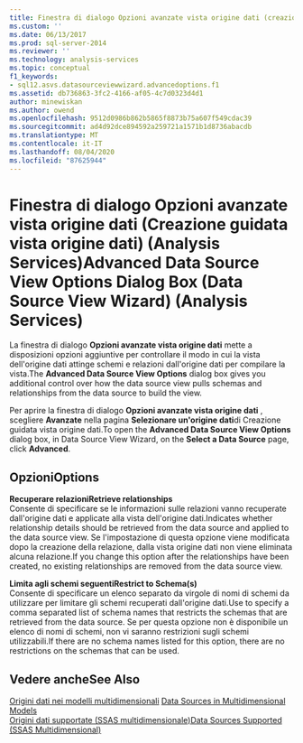 ```yaml
---
title: Finestra di dialogo Opzioni avanzate vista origine dati (creazione guidata vista origine dati) (Analysis Services) | Microsoft Docs
ms.custom: ''
ms.date: 06/13/2017
ms.prod: sql-server-2014
ms.reviewer: ''
ms.technology: analysis-services
ms.topic: conceptual
f1_keywords:
- sql12.asvs.datasourceviewwizard.advancedoptions.f1
ms.assetid: db736863-3fc2-4166-af05-4c7d0323d4d1
author: minewiskan
ms.author: owend
ms.openlocfilehash: 9512d0986b862b5865f8873b75a607f549cdac39
ms.sourcegitcommit: ad4d92dce894592a259721a1571b1d8736abacdb
ms.translationtype: MT
ms.contentlocale: it-IT
ms.lasthandoff: 08/04/2020
ms.locfileid: "87625944"
---
```

# <a name="advanced-data-source-view-options-dialog-box-data-source-view-wizard-analysis-services"></a><span data-ttu-id="647ed-102">Finestra di dialogo Opzioni avanzate vista origine dati (Creazione guidata vista origine dati) (Analysis Services)</span><span class="sxs-lookup"><span data-stu-id="647ed-102">Advanced Data Source View Options Dialog Box (Data Source View Wizard) (Analysis Services)</span></span>
  <span data-ttu-id="647ed-103">La finestra di dialogo **Opzioni avanzate vista origine dati** mette a disposizioni opzioni aggiuntive per controllare il modo in cui la vista dell'origine dati attinge schemi e relazioni dall'origine dati per compilare la vista.</span><span class="sxs-lookup"><span data-stu-id="647ed-103">The **Advanced Data Source View Options** dialog box gives you additional control over how the data source view pulls schemas and relationships from the data source to build the view.</span></span>  
  
 <span data-ttu-id="647ed-104">Per aprire la finestra di dialogo **Opzioni avanzate vista origine dati** , scegliere **Avanzate** nella pagina **Selezionare un'origine dati**di Creazione guidata vista origine dati.</span><span class="sxs-lookup"><span data-stu-id="647ed-104">To open the **Advanced Data Source View Options** dialog box, in Data Source View Wizard, on the **Select a Data Source** page, click **Advanced**.</span></span>  
  
## <a name="options"></a><span data-ttu-id="647ed-105">Opzioni</span><span class="sxs-lookup"><span data-stu-id="647ed-105">Options</span></span>  
 <span data-ttu-id="647ed-106">**Recuperare relazioni**</span><span class="sxs-lookup"><span data-stu-id="647ed-106">**Retrieve relationships**</span></span>  
 <span data-ttu-id="647ed-107">Consente di specificare se le informazioni sulle relazioni vanno recuperate dall'origine dati e applicate alla vista dell'origine dati.</span><span class="sxs-lookup"><span data-stu-id="647ed-107">Indicates whether relationship details should be retrieved from the data source and applied to the data source view.</span></span> <span data-ttu-id="647ed-108">Se l'impostazione di questa opzione viene modificata dopo la creazione della relazione, dalla vista origine dati non viene eliminata alcuna relazione.</span><span class="sxs-lookup"><span data-stu-id="647ed-108">If you change this option after the relationships have been created, no existing relationships are removed from the data source view.</span></span>  
  
 <span data-ttu-id="647ed-109">**Limita agli schemi seguenti**</span><span class="sxs-lookup"><span data-stu-id="647ed-109">**Restrict to Schema(s)**</span></span>  
 <span data-ttu-id="647ed-110">Consente di specificare un elenco separato da virgole di nomi di schemi da utilizzare per limitare gli schemi recuperati dall'origine dati.</span><span class="sxs-lookup"><span data-stu-id="647ed-110">Use to specify a comma separated list of schema names that restricts the schemas that are retrieved from the data source.</span></span> <span data-ttu-id="647ed-111">Se per questa opzione non è disponibile un elenco di nomi di schemi, non vi saranno restrizioni sugli schemi utilizzabili.</span><span class="sxs-lookup"><span data-stu-id="647ed-111">If there are no schema names listed for this option, there are no restrictions on the schemas that can be used.</span></span>  
  
## <a name="see-also"></a><span data-ttu-id="647ed-112">Vedere anche</span><span class="sxs-lookup"><span data-stu-id="647ed-112">See Also</span></span>  
 <span data-ttu-id="647ed-113">[Origini dati nei modelli multidimensionali](multidimensional-models/data-sources-in-multidimensional-models.md) </span><span class="sxs-lookup"><span data-stu-id="647ed-113">[Data Sources in Multidimensional Models](multidimensional-models/data-sources-in-multidimensional-models.md) </span></span>  
 [<span data-ttu-id="647ed-114">Origini dati supportate &#40;SSAS multidimensionale&#41;</span><span class="sxs-lookup"><span data-stu-id="647ed-114">Data Sources Supported &#40;SSAS Multidimensional&#41;</span></span>](multidimensional-models/supported-data-sources-ssas-multidimensional.md)  
  
  
